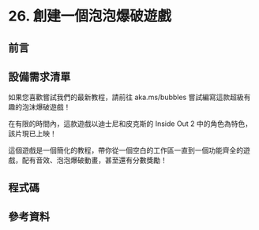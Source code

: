 # 26. 創建一個泡泡爆破遊戲

## 前言

## 設備需求清單

如果您喜歡嘗試我們的最新教程，請前往 aka.ms/bubbles 嘗試編寫這款超級有趣的泡沫爆破遊戲！

在有限的時間內，這款遊戲以迪士尼和皮克斯的 Inside Out 2 中的角色為特色，該片現已上映！

這個遊戲是一個簡化的教程，帶你從一個空白的工作區一直到一個功能齊全的遊戲，配有音效、泡泡爆破動畫，甚至還有分數獎勵！

## 程式碼

## 參考資料